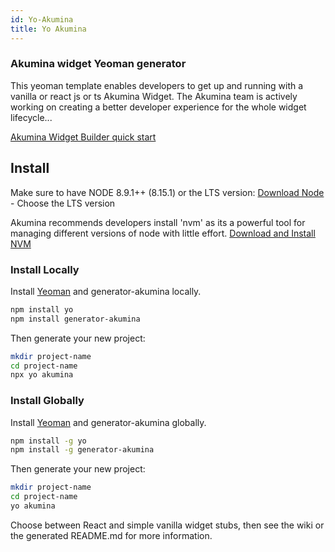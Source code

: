 ```yaml
---
id: Yo-Akumina
title: Yo Akumina
---
```


### Akumina widget Yeoman generator

This yeoman template enables developers to get up and running with a vanilla or react js or ts Akumina Widget. The Akumina team is actively working on creating a better developer experience for the whole widget lifecycle...

[Akumina Widget Builder quick start](Akumina-Widget-Builder.md)

## Install

Make sure to have NODE 8.9.1++ (8.15.1) or the LTS version: [Download Node](https://nodejs.org/en/download/) - Choose the LTS version

Akumina recommends developers install 'nvm' as its a powerful tool for managing different versions of node with little effort. [Download and Install NVM](https://github.com/coreybutler/nvm-windows#installation--upgrades)

### Install Locally

Install [Yeoman](http://yeoman.io) and generator-akumina locally.

```bash
npm install yo
npm install generator-akumina
```

Then generate your new project:

```bash
mkdir project-name
cd project-name
npx yo akumina
```

### Install Globally

Install [Yeoman](http://yeoman.io) and generator-akumina globally.

```bash
npm install -g yo
npm install -g generator-akumina
```

Then generate your new project:

```bash
mkdir project-name
cd project-name
yo akumina
```

Choose between React and simple vanilla widget stubs, then see the wiki or the generated README.md for more information.